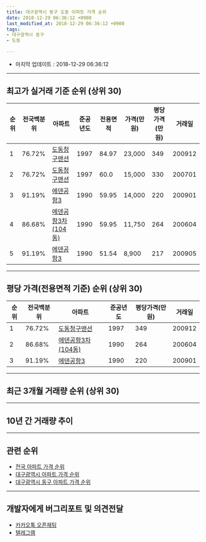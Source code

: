 ```yaml
---
title: 대구광역시 동구 도동 아파트 가격 순위
date: 2018-12-29 06:36:12 +0900
last_modified_at: 2018-12-29 06:36:12 +0900
tags:
- 대구광역시 동구
- 도동

---
```


* 마지막 업데이트 : 2018-12-29 06:36:12

---

## 최고가 실거래 기준 순위 (상위 30)


|순위|전국백분위|아파트|준공년도|전용면적|가격(만원)|평당가격(만원)|거래일|
|---|---|---|---|---|---|---|---|
|1|76.72%|[도동청구맨션](https://search.naver.com/search.naver?query=%EB%8C%80%EA%B5%AC%EA%B4%91%EC%97%AD%EC%8B%9C+%EB%8F%99%EA%B5%AC+%EB%8F%84%EB%8F%99+%EB%8F%84%EB%8F%99%EC%B2%AD%EA%B5%AC%EB%A7%A8%EC%85%98)|1997|84.97|23,000|349|200912|
|2|76.72%|[도동청구맨션](https://search.naver.com/search.naver?query=%EB%8C%80%EA%B5%AC%EA%B4%91%EC%97%AD%EC%8B%9C+%EB%8F%99%EA%B5%AC+%EB%8F%84%EB%8F%99+%EB%8F%84%EB%8F%99%EC%B2%AD%EA%B5%AC%EB%A7%A8%EC%85%98)|1997|60.0|15,000|330|200701|
|3|91.19%|[에덴공항3](https://search.naver.com/search.naver?query=%EB%8C%80%EA%B5%AC%EA%B4%91%EC%97%AD%EC%8B%9C+%EB%8F%99%EA%B5%AC+%EB%8F%84%EB%8F%99+%EC%97%90%EB%8D%B4%EA%B3%B5%ED%95%AD3)|1990|59.95|14,000|220|200901|
|4|86.68%|[에덴공항3차(104동)](https://search.naver.com/search.naver?query=%EB%8C%80%EA%B5%AC%EA%B4%91%EC%97%AD%EC%8B%9C+%EB%8F%99%EA%B5%AC+%EB%8F%84%EB%8F%99+%EC%97%90%EB%8D%B4%EA%B3%B5%ED%95%AD3%EC%B0%A8%28104%EB%8F%99%29)|1990|59.95|11,750|264|200604|
|5|91.19%|[에덴공항3](https://search.naver.com/search.naver?query=%EB%8C%80%EA%B5%AC%EA%B4%91%EC%97%AD%EC%8B%9C+%EB%8F%99%EA%B5%AC+%EB%8F%84%EB%8F%99+%EC%97%90%EB%8D%B4%EA%B3%B5%ED%95%AD3)|1990|51.54|8,900|217|200905|


---

## 평당 가격(전용면적 기준) 순위 (상위 30)


|순위|전국백분위|아파트|준공년도|평당가격(만원)|거래일|
|---|---|---|---|---|---|
|1|76.72%|[도동청구맨션](https://search.naver.com/search.naver?query=%EB%8C%80%EA%B5%AC%EA%B4%91%EC%97%AD%EC%8B%9C+%EB%8F%99%EA%B5%AC+%EB%8F%84%EB%8F%99+%EB%8F%84%EB%8F%99%EC%B2%AD%EA%B5%AC%EB%A7%A8%EC%85%98)|1997|349|200912|
|2|86.68%|[에덴공항3차(104동)](https://search.naver.com/search.naver?query=%EB%8C%80%EA%B5%AC%EA%B4%91%EC%97%AD%EC%8B%9C+%EB%8F%99%EA%B5%AC+%EB%8F%84%EB%8F%99+%EC%97%90%EB%8D%B4%EA%B3%B5%ED%95%AD3%EC%B0%A8%28104%EB%8F%99%29)|1990|264|200604|
|3|91.19%|[에덴공항3](https://search.naver.com/search.naver?query=%EB%8C%80%EA%B5%AC%EA%B4%91%EC%97%AD%EC%8B%9C+%EB%8F%99%EA%B5%AC+%EB%8F%84%EB%8F%99+%EC%97%90%EB%8D%B4%EA%B3%B5%ED%95%AD3)|1990|220|200901|


---

## 최근 3개월 거래량 순위 (상위 30)


<div style="width:100%;">
    <canvas id="deal_count_ranking" height="250"></canvas>
</div>


<script>
new Chart(document.getElementById("deal_count_ranking"), {
    type: 'horizontalBar',
    data: {
        labels: ['에덴공항3', '에덴공항3차(104동)'],
        datasets: [{
            label: '실거래 수',
            data: [3, 1],
            borderColor: "rgba(255, 0, 128, 1)",
            backgroundColor: "rgba(255, 0, 128, 0.5)",
            fill: false,
        }]
    },
    options: {
        responsive: true,
        title: {
            display: true,
            text: '최근 3개월 거래량 순위'
        },
        tooltips: {
            mode: 'index',
            intersect: false,
            callbacks: {
                title: function(tooltipItems, data) {
                    return "실거래 수:";
                },
                label: function(tooltipItem, data) {
                    return data.labels[tooltipItem.index] + ": " + tooltipItem.xLabel;
                }
            }
        },
        hover: {
            mode: 'nearest',
            intersect: true
        },
        scales: {
            xAxes: [{
                display: true,
                scaleLabel: {
                    display: true,
                    labelString: '실거래 수'
                },
                ticks: {
                    suggestedMin: 0,
                }
            }],
            yAxes: [{
                display: true,
                ticks: {
                    autoSkip: false,
                    callback: function(value, index, values) {
                        if (value.length > 15)
                            return value.substr(0, 13) + "...";
                        else
                            return value;
                    }
                },
                scaleLabel: {
                    display: false,
                }
            }]
        }
    }
});

</script>


---

## 10년 간 거래량 추이


<div style="width:100%;">
    <canvas id="deal_progress" height="250"></canvas>
</div>

<script>
new Chart(document.getElementById("deal_progress"), {
    type: 'line',
    data: {
        labels: ['200812','200901','200902','200903','200904','200905','200906','200907','200908','200909','200910','200911','200912','201001','201002','201003','201004','201005','201006','201007','201008','201009','201010','201011','201012','201101','201102','201103','201104','201105','201106','201107','201108','201109','201110','201111','201112','201201','201202','201203','201204','201205','201206','201207','201208','201209','201210','201211','201212','201301','201302','201303','201304','201305','201306','201307','201308','201309','201310','201311','201312','201401','201402','201403','201404','201405','201406','201407','201408','201409','201410','201411','201412','201501','201502','201503','201504','201505','201506','201507','201508','201509','201510','201511','201512','201601','201602','201603','201604','201605','201606','201607','201608','201609','201610','201611','201612','201701','201702','201703','201704','201705','201706','201707','201708','201709','201710','201711','201712','201801','201802','201803','201804','201805','201806','201807','201808','201809','201810','201811','201812'],
        datasets: [{
            label: '실거래 수',
            pointRadius: 1,
            data: [2, 2, 2, 0, 1, 1, 1, 2, 0, 1, 2, 1, 1, 1, 6, 0, 0, 0, 1, 0, 0, 0, 2, 4, 1, 1, 1, 1, 4, 1, 1, 2, 2, 1, 2, 1, 1, 0, 3, 2, 1, 2, 1, 0, 5, 2, 2, 2, 2, 2, 4, 1, 1, 4, 4, 3, 0, 2, 2, 3, 0, 0, 1, 0, 1, 1, 4, 0, 0, 1, 2, 3, 3, 2, 3, 4, 4, 1, 1, 3, 3, 0, 3, 1, 1, 1, 0, 1, 1, 0, 1, 2, 1, 1, 0, 0, 0, 1, 1, 2, 1, 1, 1, 2, 0, 1, 3, 1, 1, 1, 4, 2, 3, 0, 1, 3, 2, 1, 1, 3, 0],
            borderColor: "rgba(255, 201, 14, 1)",
            backgroundColor: "rgba(255, 201, 14, 0.5)",
            fill: true,
        }]
    },
    options: {
        responsive: true,
        title: {
            display: true,
            text: '10년간 거래량 추이'
        },
        tooltips: {
            mode: 'index',
            intersect: false,
        },
        hover: {
            mode: 'nearest',
            intersect: true
        },
        scales: {
            xAxes: [{
                display: true,
                scaleLabel: {
                    display: true,
                    labelString: '년/월'
                }
            }],
            yAxes: [{
                display: true,
                ticks: {
                    suggestedMin: 0,
                },
                scaleLabel: {
                    display: true,
                    labelString: '실거래 수'
                }
            }]
        }
    }
});

</script>


---

## 관련 순위

- [전국 아파트 가격 순위](https://inasie.github.io/apt-ranking/전국)
- [대구광역시 아파트 가격 순위](https://inasie.github.io/apt-ranking/대구광역시)
- [대구광역시 동구 아파트 가격 순위](https://inasie.github.io/apt-ranking/대구광역시-동구)


---

## 개발자에게 버그리포트 및 의견전달

- [카카오톡 오픈채팅](https://open.kakao.com/o/gLJUAP4)
- [텔레그램](https://t.me/inasie)


